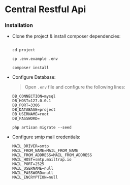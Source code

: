 # Central Restful Api

### Installation
- Clone the project & install composer dependencies:
    ```shell
    
    cd project
    
    cp .env.example .env
    
    composer install
    ```
- Configure Database:

  > Open `.env` file and configure the following lines:
    ```dotenv
    DB_CONNECTION=mysql
    DB_HOST=127.0.0.1
    DB_PORT=3306
    DB_DATABASE=project
    DB_USERNAME=root
    DB_PASSWORD=
    ``` 
    ```shell
    php artisan migrate --seed
    ```
- Configure smtp mail credentials:

    ```dotenv
    MAIL_DRIVER=smtp
    MAIL_FROM_NAME=MAIL_FROM_NAME
    MAIL_FROM_ADDRESS=MAIL_FROM_ADDRESS
    MAIL_HOST=smtp.mailtrap.io
    MAIL_PORT=2525
    MAIL_USERNAME=null
    MAIL_PASSWORD=null
    MAIL_ENCRYPTION=null
    ```
